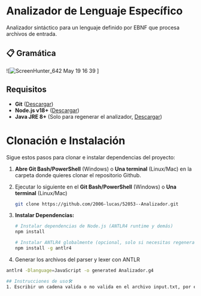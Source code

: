 
# Analizador de Lenguaje Específico

Analizador sintáctico para un lenguaje definido por EBNF que procesa archivos de entrada.

## 📋 Gramática

![![ScreenHunter_642 May  19 16 39](https://github.com/user-attachments/assets/c94ba2fe-bbb6-4272-95ef-bb67a87f9be8)
]


##  Requisitos 

- **Git** ([Descargar](https://git-scm.com/downloads))
- **Node.js v18+** ([Descargar](https://nodejs.org/))
- **Java JRE 8+** (Solo para regenerar el analizador, [Descargar](https://www.java.com/download/))

#  Clonación e Instalación

Sigue estos pasos para clonar e instalar dependencias del proyecto:

1. **Abre Git Bash/PowerShell** (Windows) o **Una terminal** (Linux/Mac) en la carpeta donde quieres clonar el repositorio Github.

2. Ejecutar lo siguiente en el **Git Bash/PowerShell** (Windows) o **Una terminal** (Linux/Mac)
   ```bash
   git clone https://github.com/2006-lucas/52053--Analizador.git
3. **Instalar Dependencias:**
   ```bash
   # Instalar dependencias de Node.js (ANTLR4 runtime y demás)
   npm install

   # Instalar ANTLR4 globalmente (opcional, solo si necesitas regenerar el analizador)
   npm install -g antlr4
 4. Generar los archivos del parser y lexer con ANTLR
```bash
antlr4 -Dlanguage=JavaScript -o generated Analizador.g4

## Instrucciones de uso🛠
1. Escribir un cadena valida o no valida en el archivo input.txt, por ejemplo:

